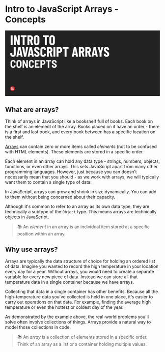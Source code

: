 # Intro to JavaScript Arrays - Concepts

![Hero image](./assets/hero.png)

## What are arrays?

Think of arrays in JavaScript like a bookshelf full of books. Each book on the shelf is an element of the array. Books placed on it have an order - there is a first and last book, and every book between has a specific location on the shelf.

[Arrays](https://developer.mozilla.org/en-US/docs/Web/JavaScript/Reference/Global_Objects/Array) can contain zero or more items called *elements* (not to be confused with HTML elements). These elements are stored in a specific order. 

Each element in an array can hold any data type - strings, numbers, objects, functions, or even other arrays. This sets JavaScript apart from many other programming languages. However, just because you can doesn't necessarily mean that you should - as we work with arrays, we will typically want them to contain a single type of data.

In JavaScript, arrays can grow and shrink in size dynamically. You can add to them without being concerned about their capacity.

Although it's common to refer to an array as its own data type, they are technically a subtype of the `Object` type. This means arrays are technically objects in JavaScript.

> 📚 An *element* in an array is an individual item stored at a specific position within an array. 

## Why use arrays?

Arrays are typically the data structure of choice for holding an ordered list of data. Imagine you wanted to record the high temperature in your location every day for a year. Without arrays, you would need to create a separate variable for every new piece of data. Instead we can store all that temperature data in a single container because we have arrays.

Collecting that data in a single container has other benefits. Because all the high-temperature data you've collected is held in one place, it's easier to carry out operations on that data. For example, finding the average high temperature or even the hottest or coldest day of the year.

As demonstrated by the example above, the real-world problems you'll solve often involve collections of things. Arrays provide a natural way to model those collections in code.

> 📚 An *array* is a collection of elements stored in a specific order. Think of an array as a list or a container holding multiple values.
